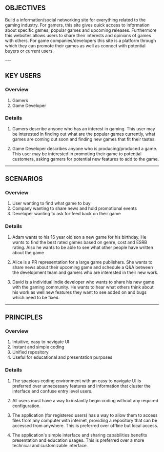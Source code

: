 OBJECTIVES
----------
<p> Build a information/social networking site for everything related to the gaming industry. 
For gamers, this site gives quick access to information about specific games, popular games and 
upcoming releases. Furthermore this websites allows users to share their interests and opinions of games
with others. For game companies/developers this site is a platform through which they can promote their games
as well as connect with potential buyers or current users. </p>
---

KEY USERS
---------

### Overview
1. Gamers
2. Game Developer

### Details
1. Gamers describe anyone who has an interest in gaming.
	This user may be interested in finding out what are the popular games currently,
	what games are coming out soon and finding new games that fit their tastes.

2. Game Developer describes anyone who is producing/produced a game.
 	This user may be interested in promoting their game to potential customers,
	asking gamers for potential new features to add to the game. 
	

---

SCENARIOS
---------

### Overview
1. User wanting to find what game to buy
2. Company wanting to share news and hold promotional events
3. Developer wanting to ask for feed back on their game 

### Details
1. Adam wants to his 16 year old son a new game for his birthday.
	He wants to find the best rated games based on genre, cost and ESRB rating.
	Also he wants to be able to see what other people have written about the game

2. Alice is a PR representation for a large game publishers. She wants to share news
	about their upcoming game and schedule a Q&A between the development team
	and gamers who are interested in their new work. 

3. David is a individual indie developer who wants to share his new game with the gaming community. He wants to
	hear what others think about his work as well new features they want to see added on and bugs which need to be fixed.

---

PRINCIPLES
----------

### Overview
1. Intuitive, easy to navigate UI
2. Instant and simple coding
3. Unified repository
4. Useful for educational and presentation purposes

### Details
1. The spacious coding environment with an easy to navigate UI is preferred over
	unnecessary features and information that cluster the interface and confuse
	entry level users.

2. All users must have a way to instantly begin coding without any required configuration.

3. The application (for registered users) has a way to allow them to access files
	from any computer with internet, providing a repository that can be accessed
	from anywhere. This is preferred over offline but local access.

4. The application's simple interface and sharing capabilities benefits presentation and
	education usages. This is preferred over a more technical and customizable interface.
